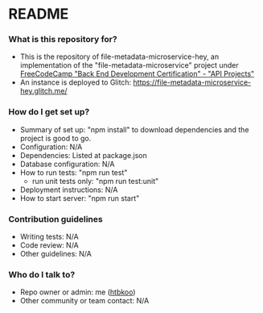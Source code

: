 # README #

### What is this repository for? ###

* This is the repository of file-metadata-microservice-hey, an implementation of the "file-metadata-microservice" project under [FreeCodeCamp "Back End Development Certification" - "API Projects"](https://www.freecodecamp.com/challenges/get-set-for-our-api-development-projects)
* An instance is deployed to Glitch: https://file-metadata-microservice-hey.glitch.me/ 

### How do I get set up? ###

* Summary of set up: "npm install" to download dependencies and the project is good to go.
* Configuration: N/A 
* Dependencies: Listed at package.json
* Database configuration: N/A
* How to run tests: "npm run test"
    * run unit tests only: "npm run test:unit"
* Deployment instructions: N/A
* How to start server: "npm run start"

### Contribution guidelines ###

* Writing tests: N/A
* Code review: N/A
* Other guidelines: N/A

### Who do I talk to? ###

* Repo owner or admin: me ([htbkoo](https://bitbucket.org/htbkoo/))
* Other community or team contact: N/A